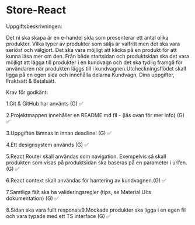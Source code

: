 # Store-React 
Uppgiftsbeskrivningen:

Det ni ska skapa är en e-handel sida som presenterar ett antal olika produkter. Vilka typer av produkter som säljs är valfritt men det ska vara seriöst och välgjort. Det ska vara möjligt att klicka på en produkt för att kunna läsa mer om den. Från både startsidan och produktsidan ska det vara möjligt att lägga till produkter i en kundvagn och det ska tydlig framgå för användaren när produkten läggs till i kundvagnen.Utcheckningsflödet skall ligga på en egen sida och innehålla delarna Kundvagn, Dina uppgifter, Fraktsätt & Betalsätt.

Krav för godkänt:

1.Git & GitHub har använts (G) ✅

2.Projektmappen innehåller en README.md fil - (läs ovan för mer info) (G) ✅

3.Uppgiften lämnas in innan deadline! (G) ✅

4.Ett designsystem används (G) ✅

5.React Router skall användas som navigation. Exempelvis så skall produkten som visas på produktsidan ska baseras på en parameter i url’en. (G) ✅

6.React context skall användas för hantering av kundvagnen.(G) ✅

7.Samtliga fält ska ha valideringsregler (tips, se Material UI:s dokumentation) (G) ✅

8.Sidan ska vara fullt responsiv9.Mockade produkter ska ligga i en egen fil och vara typade med ett TS interface (G) ✅
